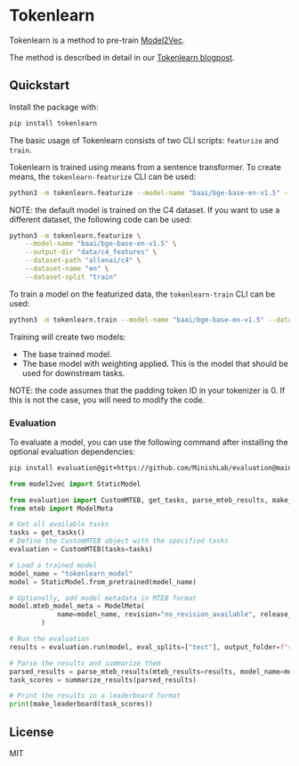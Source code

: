 # Tokenlearn
Tokenlearn is a method to pre-train [Model2Vec](https://github.com/MinishLab/model2vec).

The method is described in detail in our [Tokenlearn blogpost](https://minishlab.github.io/tokenlearn_blogpost/).

## Quickstart

Install the package with:

```bash
pip install tokenlearn
```

The basic usage of Tokenlearn consists of two CLI scripts: `featurize` and `train`.

Tokenlearn is trained using means from a sentence transformer. To create means, the `tokenlearn-featurize` CLI can be used:

```bash
python3 -m tokenlearn.featurize --model-name "baai/bge-base-en-v1.5" --output-dir "data/c4_features"
```

NOTE: the default model is trained on the C4 dataset. If you want to use a different dataset, the following code can be used:

```bash
python3 -m tokenlearn.featurize \
    --model-name "baai/bge-base-en-v1.5" \
    --output-dir "data/c4_features" \
    --dataset-path "allenai/c4" \
    --dataset-name "en" \
    --dataset-split "train"
```

To train a model on the featurized data, the `tokenlearn-train` CLI can be used:
```bash
python3 -m tokenlearn.train --model-name "baai/bge-base-en-v1.5" --data-path "data/c4_features" --save-path "<path-to-save-model>"
```

Training will create two models:
- The base trained model.
- The base model with weighting applied. This is the model that should be used for downstream tasks.

NOTE: the code assumes that the padding token ID in your tokenizer is 0. If this is not the case, you will need to modify the code.

### Evaluation

To evaluate a model, you can use the following command after installing the optional evaluation dependencies:

```bash
pip install evaluation@git+https://github.com/MinishLab/evaluation@main

```

```python
from model2vec import StaticModel

from evaluation import CustomMTEB, get_tasks, parse_mteb_results, make_leaderboard, summarize_results
from mteb import ModelMeta

# Get all available tasks
tasks = get_tasks()
# Define the CustomMTEB object with the specified tasks
evaluation = CustomMTEB(tasks=tasks)

# Load a trained model
model_name = "tokenlearn_model"
model = StaticModel.from_pretrained(model_name)

# Optionally, add model metadata in MTEB format
model.mteb_model_meta = ModelMeta(
            name=model_name, revision="no_revision_available", release_date=None, languages=None
        )

# Run the evaluation
results = evaluation.run(model, eval_splits=["test"], output_folder=f"results")

# Parse the results and summarize them
parsed_results = parse_mteb_results(mteb_results=results, model_name=model_name)
task_scores = summarize_results(parsed_results)

# Print the results in a leaderboard format
print(make_leaderboard(task_scores))
```

## License

MIT
